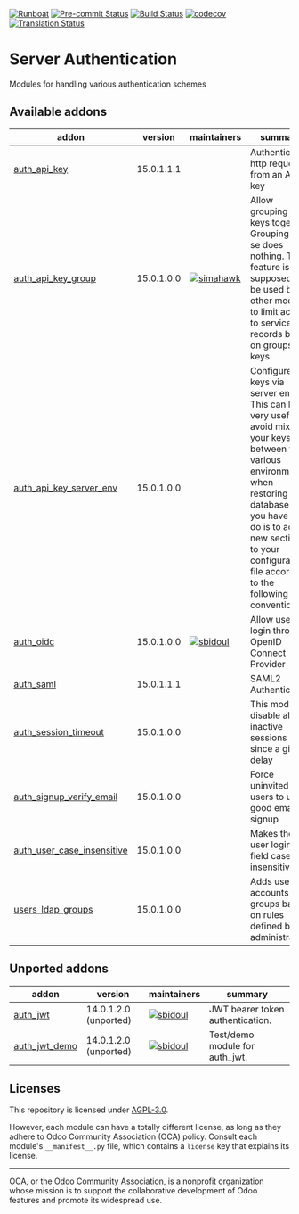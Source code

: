 
[![Runboat](https://img.shields.io/badge/runboat-Try%20me-875A7B.png)](https://runboat.odoo-community.org/builds?repo=OCA/server-auth&target_branch=15.0)
[![Pre-commit Status](https://github.com/OCA/server-auth/actions/workflows/pre-commit.yml/badge.svg?branch=15.0)](https://github.com/OCA/server-auth/actions/workflows/pre-commit.yml?query=branch%3A15.0)
[![Build Status](https://github.com/OCA/server-auth/actions/workflows/test.yml/badge.svg?branch=15.0)](https://github.com/OCA/server-auth/actions/workflows/test.yml?query=branch%3A15.0)
[![codecov](https://codecov.io/gh/OCA/server-auth/branch/15.0/graph/badge.svg)](https://codecov.io/gh/OCA/server-auth)
[![Translation Status](https://translation.odoo-community.org/widgets/server-auth-15-0/-/svg-badge.svg)](https://translation.odoo-community.org/engage/server-auth-15-0/?utm_source=widget)

<!-- /!\ do not modify above this line -->

# Server Authentication

Modules for handling various authentication schemes

<!-- /!\ do not modify below this line -->

<!-- prettier-ignore-start -->

[//]: # (addons)

Available addons
----------------
addon | version | maintainers | summary
--- | --- | --- | ---
[auth_api_key](auth_api_key/) | 15.0.1.1.1 |  | Authenticate http requests from an API key
[auth_api_key_group](auth_api_key_group/) | 15.0.1.0.0 | [![simahawk](https://github.com/simahawk.png?size=30px)](https://github.com/simahawk) | Allow grouping API keys together. Grouping per se does nothing. This feature is supposed to be used by other modules to limit access to services or records based on groups of keys.
[auth_api_key_server_env](auth_api_key_server_env/) | 15.0.1.0.0 |  | Configure api keys via server env. This can be very useful to avoid mixing your keys between your various environments when restoring databases. All you have to do is to add a new section to your configuration file according to the following convention:
[auth_oidc](auth_oidc/) | 15.0.1.0.0 | [![sbidoul](https://github.com/sbidoul.png?size=30px)](https://github.com/sbidoul) | Allow users to login through OpenID Connect Provider
[auth_saml](auth_saml/) | 15.0.1.1.1 |  | SAML2 Authentication
[auth_session_timeout](auth_session_timeout/) | 15.0.1.0.0 |  | This module disable all inactive sessions since a given delay
[auth_signup_verify_email](auth_signup_verify_email/) | 15.0.1.0.0 |  | Force uninvited users to use a good email for signup
[auth_user_case_insensitive](auth_user_case_insensitive/) | 15.0.1.0.0 |  | Makes the user login field case insensitive
[users_ldap_groups](users_ldap_groups/) | 15.0.1.0.0 |  | Adds user accounts to groups based on rules defined by the administrator.


Unported addons
---------------
addon | version | maintainers | summary
--- | --- | --- | ---
[auth_jwt](auth_jwt/) | 14.0.1.2.0 (unported) | [![sbidoul](https://github.com/sbidoul.png?size=30px)](https://github.com/sbidoul) | JWT bearer token authentication.
[auth_jwt_demo](auth_jwt_demo/) | 14.0.1.2.0 (unported) | [![sbidoul](https://github.com/sbidoul.png?size=30px)](https://github.com/sbidoul) | Test/demo module for auth_jwt.

[//]: # (end addons)

<!-- prettier-ignore-end -->

## Licenses

This repository is licensed under [AGPL-3.0](LICENSE).

However, each module can have a totally different license, as long as they adhere to Odoo Community Association (OCA)
policy. Consult each module's `__manifest__.py` file, which contains a `license` key
that explains its license.

----
OCA, or the [Odoo Community Association](http://odoo-community.org/), is a nonprofit
organization whose mission is to support the collaborative development of Odoo features
and promote its widespread use.
